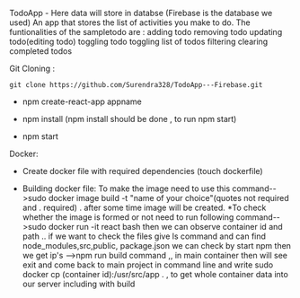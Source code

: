 TodoApp - Here data will store in databse (Firebase is the database we used)
An app that stores the list of activities you make to do. 
The funtionalities of the sampletodo are : 
	adding todo 
	removing todo 
	updating todo(editing todo)
	toggling todo 
	toggling list of todos 
	filtering 
	clearing completed todos

Git Cloning :
    
    git clone https://github.com/Surendra328/TodoApp---Firebase.git




* npm create-react-app appname


* npm install (npm install should be done , to run npm start)
* npm start

Docker:

* Create docker file with required dependencies (touch dockerfile)

* Building docker file:
    To make the image need to use this command-->sudo docker image build -t "name of your choice"(quotes not required and . required) .
    after some time image will be created.
    *To check whether the image is formed or not need to run following command-->sudo docker run -it react bash
        then we can observe container id and path .. if we want to check the files give ls command and can find node_modules,src,public,
        package.json
        we can check by start npm then we get ip's
        -->npm run build command ,, in main container then will see 
        exit and come back to main project in command line and write
        sudo docker cp (container id):/usr/src/app .  , to get whole container data into our server including with build
   
    
    